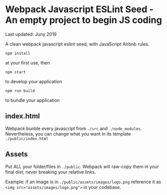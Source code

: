# Webpack Javascript ESLint Seed - An empty project to begin JS coding

Last updated: Juny 2019

A clean webpack javascript eslint seed, with JavaScript Airbnb rules.

```
npm install
```

at your first use, then

```
npm start
```

to develop your application

```
npm run build
```

to bundle your application

## index.html

Webpack bunble every javascript from `./src` and `./node_modules`. Nevertheless, you can change what you want in its template `./public/index.html`

## Assets

Put ALL your folder/files in `./public`. Webpack will raw-copy them in your final dist, never breaking your relative links.

Example: if an image is in `./public/assets/images/logo.png` reference it as `<img src="assets/images/logo.png">` in your codebase.
